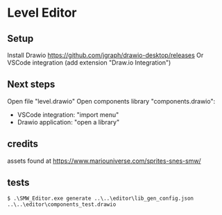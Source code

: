 # Level Editor

## Setup
Install Drawio https://github.com/jgraph/drawio-desktop/releases
Or
VSCode integration (add extension "Draw.io Integration")

## Next steps
Open file "level.drawio"
Open components library "components.drawio":
- VSCode integration: "import menu"
- Drawio application: "open a library"

## credits
assets found at https://www.mariouniverse.com/sprites-snes-smw/

## tests
```console
$ .\SMW_Editor.exe generate ..\..\editor\lib_gen_config.json ..\..\editor\components_test.drawio
```